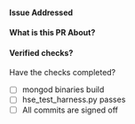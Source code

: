 #### Issue Addressed
<!-- Issue number -->

#### What is this PR About?
<!-- Describe the changes in this PR and add any information helpful for reviewing. -->

#### Verified checks?
Have the checks completed?
- [ ] mongod binaries build
- [ ] hse_test_harness.py passes
- [ ] All commits are signed off
